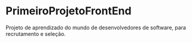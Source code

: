 # PrimeiroProjetoFrontEnd
Projeto de aprendizado do mundo de desenvolvedores de software, para recrutamento e seleção.